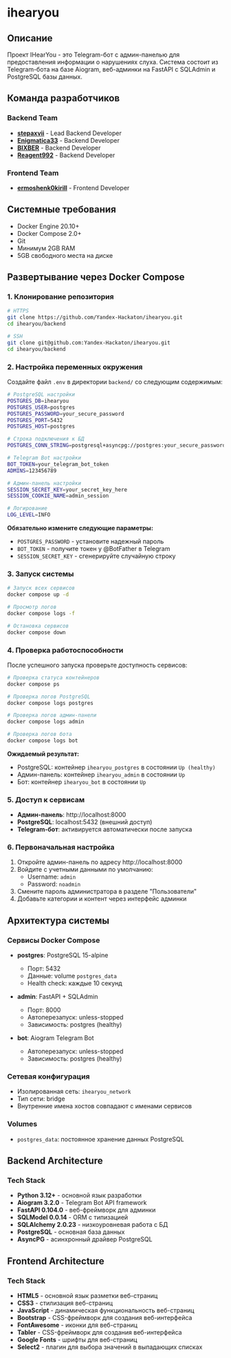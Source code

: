 # ihearyou

## Описание

Проект IHearYou - это Telegram-бот с админ-панелью для предоставления информации о нарушениях слуха. Система состоит из Telegram-бота на базе Aiogram, веб-админки на FastAPI с SQLAdmin и PostgreSQL базы данных.

## Команда разработчиков

### Backend Team
- [**stepaxvii**](https://github.com/orgs/Yandex-Hackaton/people/stepaxvii) - Lead Backend Developer
- [**Enigmatica33**](https://github.com/orgs/Yandex-Hackaton/people/Enigmatica33) - Backend Developer
- [**BIXBER**](https://github.com/orgs/Yandex-Hackaton/people/BIXBER) - Backend Developer
- [**Reagent992**](https://github.com/orgs/Yandex-Hackaton/people/Reagent992) - Backend Developer

### Frontend Team
- [**ermoshenk0kirill**](https://github.com/orgs/Yandex-Hackaton/people/ermoshenk0kirill) - Frontend Developer

## Системные требования

- Docker Engine 20.10+
- Docker Compose 2.0+
- Git
- Минимум 2GB RAM
- 5GB свободного места на диске

## Развертывание через Docker Compose

### 1. Клонирование репозитория

```bash
# HTTPS
git clone https://github.com/Yandex-Hackaton/ihearyou.git
cd ihearyou/backend

# SSH
git clone git@github.com:Yandex-Hackaton/ihearyou.git
cd ihearyou/backend
```

### 2. Настройка переменных окружения

Создайте файл `.env` в директории `backend/` со следующим содержимым:

```bash
# PostgreSQL настройки
POSTGRES_DB=ihearyou
POSTGRES_USER=postgres
POSTGRES_PASSWORD=your_secure_password
POSTGRES_PORT=5432
POSTGRES_HOST=postgres

# Строка подключения к БД
POSTGRES_CONN_STRING=postgresql+asyncpg://postgres:your_secure_password@postgres:5432/ihearyou

# Telegram Bot настройки
BOT_TOKEN=your_telegram_bot_token
ADMINS=123456789

# Админ-панель настройки
SESSION_SECRET_KEY=your_secret_key_here
SESSION_COOKIE_NAME=admin_session

# Логирование
LOG_LEVEL=INFO
```

**Обязательно измените следующие параметры:**
- `POSTGRES_PASSWORD` - установите надежный пароль
- `BOT_TOKEN` - получите токен у @BotFather в Telegram
- `SESSION_SECRET_KEY` - сгенерируйте случайную строку

### 3. Запуск системы

```bash
# Запуск всех сервисов
docker compose up -d

# Просмотр логов
docker compose logs -f

# Остановка сервисов
docker compose down
```

### 4. Проверка работоспособности

После успешного запуска проверьте доступность сервисов:

```bash
# Проверка статуса контейнеров
docker compose ps

# Проверка логов PostgreSQL
docker compose logs postgres

# Проверка логов админ-панели
docker compose logs admin

# Проверка логов бота
docker compose logs bot
```

**Ожидаемый результат:**
- PostgreSQL: контейнер `ihearyou_postgres` в состоянии `Up (healthy)`
- Админ-панель: контейнер `ihearyou_admin` в состоянии `Up`
- Бот: контейнер `ihearyou_bot` в состоянии `Up`

### 5. Доступ к сервисам

- **Админ-панель**: http://localhost:8000
- **PostgreSQL**: localhost:5432 (внешний доступ)
- **Telegram-бот**: активируется автоматически после запуска

### 6. Первоначальная настройка

1. Откройте админ-панель по адресу http://localhost:8000
2. Войдите с учетными данными по умолчанию:
   - Username: `admin`
   - Password: `noadmin`
3. Смените пароль администратора в разделе "Пользователи"
4. Добавьте категории и контент через интерфейс админки

## Архитектура системы

### Сервисы Docker Compose

- **postgres**: PostgreSQL 15-alpine
  - Порт: 5432
  - Данные: volume `postgres_data`
  - Health check: каждые 10 секунд

- **admin**: FastAPI + SQLAdmin
  - Порт: 8000
  - Автоперезапуск: unless-stopped
  - Зависимость: postgres (healthy)

- **bot**: Aiogram Telegram Bot
  - Автоперезапуск: unless-stopped
  - Зависимость: postgres (healthy)

### Сетевая конфигурация

- Изолированная сеть: `ihearyou_network`
- Тип сети: bridge
- Внутренние имена хостов совпадают с именами сервисов

### Volumes

- `postgres_data`: постоянное хранение данных PostgreSQL

## Backend Architecture

### Tech Stack
- **Python 3.12+** - основной язык разработки
- **Aiogram 3.2.0** - Telegram Bot API framework
- **FastAPI 0.104.0** - веб-фреймворк для админки
- **SQLModel 0.0.14** - ORM с типизацией
- **SQLAlchemy 2.0.23** - низкоуровневая работа с БД
- **PostgreSQL** - основная база данных
- **AsyncPG** - асинхронный драйвер PostgreSQL

## Frontend Architecture

### Tech Stack
- **HTML5** - основной язык разметки веб-страниц
- **CSS3** - стилизация веб-страниц
- **JavaScript** - динамическая функциональность веб-страниц
- **Bootstrap** - CSS-фреймворк для создания веб-интерфейса
- **FontAwesome** - иконки для веб-страниц
- **Tabler** - CSS-фреймворк для создания веб-интерфейса
- **Google Fonts** - шрифты для веб-страниц
- **Select2** - плагин для выбора значений в выпадающих списках